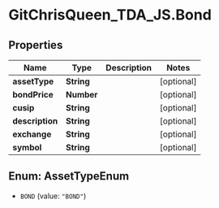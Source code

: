 # GitChrisQueen_TDA_JS.Bond

## Properties
Name | Type | Description | Notes
------------ | ------------- | ------------- | -------------
**assetType** | **String** |  | [optional] 
**bondPrice** | **Number** |  | [optional] 
**cusip** | **String** |  | [optional] 
**description** | **String** |  | [optional] 
**exchange** | **String** |  | [optional] 
**symbol** | **String** |  | [optional] 


<a name="AssetTypeEnum"></a>
## Enum: AssetTypeEnum


* `BOND` (value: `"BOND"`)




